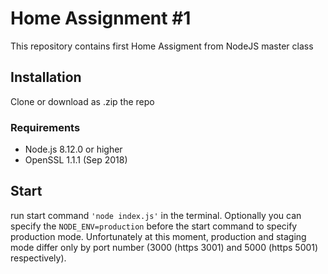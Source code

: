 # Home Assignment #1 

This repository contains first Home Assigment from NodeJS master class

## Installation
Clone or download as .zip the repo

### Requirements
* Node.js 8.12.0 or higher
* OpenSSL 1.1.1 (Sep 2018)
## Start
run start command ```'node index.js'``` in the terminal. Optionally you can specify the ```NODE_ENV=production```  before the start command to specify production mode. Unfortunately at this moment, production and staging mode differ only by port number (3000 (https 3001) and 5000 (https 5001) respectively).